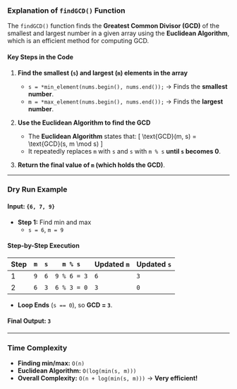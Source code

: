 ### **Explanation of `findGCD()` Function**
The `findGCD()` function finds the **Greatest Common Divisor (GCD)** of the smallest and largest number in a given array using the **Euclidean Algorithm**, which is an efficient method for computing GCD.

#### **Key Steps in the Code**
1. **Find the smallest (`s`) and largest (`m`) elements in the array**
   - `s = *min_element(nums.begin(), nums.end());` → Finds the **smallest number**.
   - `m = *max_element(nums.begin(), nums.end());` → Finds the **largest number**.

2. **Use the Euclidean Algorithm to find the GCD**
   - The **Euclidean Algorithm** states that:
     \[
     \text{GCD}(m, s) = \text{GCD}(s, m \mod s)
     \]
   - It repeatedly replaces `m` with `s` and `s` with `m % s` **until `s` becomes 0**.

3. **Return the final value of `m` (which holds the GCD)**.

---

### **Dry Run Example**
#### **Input:** `{6, 7, 9}`
- **Step 1:** Find min and max  
  - `s = 6`, `m = 9`

#### **Step-by-Step Execution**
| Step | `m` | `s` | `m % s` | Updated `m` | Updated `s` |
|------|----|----|------|----------|----------|
| 1 | `9` | `6` | `9 % 6 = 3` | `6` | `3` |
| 2 | `6` | `3` | `6 % 3 = 0` | `3` | `0` |

- **Loop Ends** (`s == 0`), so **GCD = `3`**.

#### **Final Output:** `3`

---

### **Time Complexity**
- **Finding min/max:** `O(n)`
- **Euclidean Algorithm:** `O(log(min(s, m)))`
- **Overall Complexity:** `O(n + log(min(s, m)))` → **Very efficient!**
